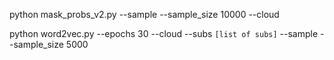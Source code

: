 python mask_probs_v2.py --sample --sample_size 10000 --cloud

python word2vec.py --epochs 30 --cloud --subs `[list of subs]` --sample --sample_size 5000